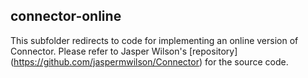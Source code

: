 ## connector-online

This subfolder redirects to code for implementing an online version of Connector. Please refer to Jasper Wilson's [repository] (https://github.com/jaspermwilson/Connector) for the source code.
